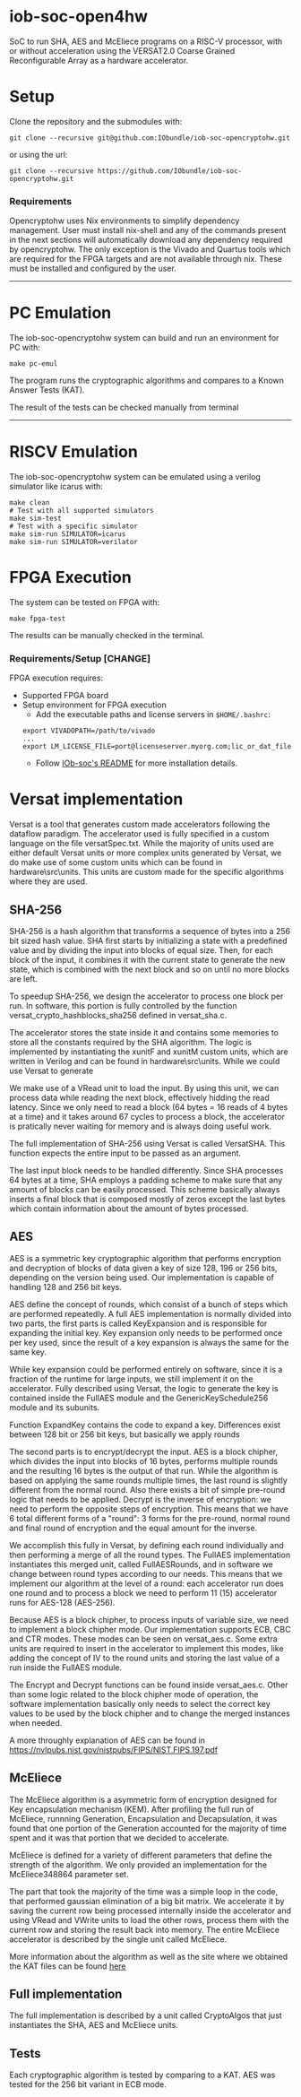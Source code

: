 # iob-soc-open4hw

SoC to run SHA, AES and McEliece programs on a RISC-V processor, with or without
acceleration using the VERSAT2.0 Coarse Grained Reconfigurable Array as a
hardware accelerator.

# Setup
Clone the repository and the submodules with:
```
git clone --recursive git@github.com:IObundle/iob-soc-opencryptohw.git
```
or using the url:
```
git clone --recursive https://github.com/IObundle/iob-soc-opencryptohw.git
```

### Requirements

Opencryptohw uses Nix environments to simplify dependency management. User must install 
nix-shell and any of the commands present in the next sections will automatically download 
any dependency required by opencryptohw. The only exception is the Vivado and Quartus tools
which are required for the FPGA targets and are not available through nix. These must be installed
and configured by the user.

* * *
# PC Emulation
The iob-soc-opencryptohw system can build and run an environment for PC with:
```
make pc-emul
```

The program runs the cryptographic algorithms and compares to a Known Answer Tests (KAT).

The result of the tests can be checked manually from terminal

* * *

# RISCV Emulation
The iob-soc-opencryptohw system can be emulated using a verilog simulator like icarus 
with:
```Make
make clean
# Test with all supported simulators
make sim-test
# Test with a specific simulator
make sim-run SIMULATOR=icarus
make sim-run SIMULATOR=verilator
```

# FPGA Execution
The system can be tested on FPGA with:
```
make fpga-test
```

The results can be manually checked in the terminal.

### Requirements/Setup [CHANGE]

FPGA execution requires:
- Supported FPGA board
- Setup environment for FPGA execution
    - Add the executable paths and license servers in `$HOME/.bashrc`:
    ```
    export VIVADOPATH=/path/to/vivado
    ...
    export LM_LICENSE_FILE=port@licenseserver.myorg.com;lic_or_dat_file
    ```
    - Follow [IOb-soc's README](https://github.com/IObundle/iob-soc#readme) for
    more installation details.

# Versat implementation

Versat is a tool that generates custom made accelerators following the dataflow paradigm. The accelerator used is fully specified in a custom language on the file versatSpec.txt. While the majority of units used are either default Versat units or more complex units generated by Versat, we do make use of some custom units which can be found in hardware\src\units. This units are custom made for the specific algorithms where they are used.

## SHA-256

SHA-256 is a hash algorithm that transforms a sequence of bytes into a 256 bit sized hash value. SHA first starts by initializing a state with a predefined value and by dividing the input into blocks of equal size. Then, for each block of the input, it combines it with the current state to generate the new state, which is combined with the next block and so on until no more blocks are left. 

To speedup SHA-256, we design the accelerator to process one block per run. In software, this portion is fully controlled by the function versat_crypto_hashblocks_sha256 defined in versat_sha.c. 

The accelerator stores the state inside it and contains some memories to store all the constants required by the SHA algorithm. The logic is implemented by instantiating the xunitF and xunitM custom units, which are written in Verilog and can be found in hardware\src\units. While we could use Versat to generate  

We make use of a VRead unit to load the input. By using this unit, we can process data while reading the next block, effectively hidding the read latency. Since we only need to read a block (64 bytes = 16 reads of 4 bytes at a time) and it takes around 67 cycles to process a block, the accelerator is pratically never waiting for memory and is always doing useful work.

The full implementation of SHA-256 using Versat is called VersatSHA. This function expects the entire input to be passed as an argument. 

The last input block needs to be handled differently. Since SHA processes 64 bytes at a time, SHA employs a padding scheme to make sure that any amount of blocks can be easily processed. This scheme basically always inserts a final block that is composed mostly of zeros except the last bytes which contain information about the amount of bytes processed.

## AES

AES is a symmetric key cryptographic algorithm that performs encryption and decryption of blocks of data given a key of size 128, 196 or 256 bits, depending on the version being used. Our implementation is capable of handling 128 and 256 bit keys.

AES define the concept of rounds, which consist of a bunch of steps which are performed repeatedly. A full AES implementation is normally divided into two parts, the first parts is called KeyExpansion and is responsible for expanding the initial key. Key expansion only needs to be performed once per key used, since the result of a key expansion is always the same for the same key. 

While key expansion could be performed entirely on software, since it is a fraction of the runtime for large inputs, we still implement it on the accelerator. Fully described using Versat, the logic to generate the key is contained inside the FullAES module and the GenericKeySchedule256 module and its subunits. 

Function ExpandKey contains the code to expand a key. Differences exist between 128 bit or 256 bit keys, but basically we apply rounds 

The second parts is to encrypt/decrypt the input. AES is a block chipher, which divides the input into blocks of 16 bytes, performs multiple rounds and the resulting 16 bytes is the output of that run. While the algorithm is based on applying the same rounds multiple times, the last round is slightly different from the normal round. Also there exists a bit of simple pre-round logic that needs to be applied. Decrypt is the inverse of encryption: we need to perform the opposite steps of encryption. This means that we have 6 total different forms of a "round": 3 forms for the pre-round, normal round and final round of encryption and the equal amount for the inverse.

We accomplish this fully in Versat, by defining each round individually and then performing a merge of all the round types. The FullAES implementation instantiates this merged unit, called FullAESRounds, and in software we change between round types according to our needs. This means that we implement our algorithm at the level of a round: each accelerator run does one round and to process a block we need to perform 11 (15) accelerator runs for AES-128 (AES-256).

Because AES is a block chipher, to process inputs of variable size, we need to implement a block chipher mode. Our implementation supports ECB, CBC and CTR modes. These modes can be seen on versat_aes.c. Some extra units are required to insert in the accelerator to implement this modes, like adding the concept of IV to the round units and storing the last value of a run inside the FullAES module.

The Encrypt and Decrypt functions can be found inside versat_aes.c. Other than some logic related to the block chipher mode of operation, the software implementation basically only needs to select the correct key values to be used by the block chipher and to change the merged instances when needed.

A more throughly explanation of AES can be found in https://nvlpubs.nist.gov/nistpubs/FIPS/NIST.FIPS.197.pdf

## McEliece

The McEliece algorithm is a asymmetric form of encryption designed for Key encapsulation mechanism (KEM). After profiling the full run of McEliece, runnning Generation, Encapsulation and Decapsulation, it was found that one portion of the Generation accounted for the majority of time spent and it was that portion that we decided to accelerate.

McEliece is defined for a variety of different parameters that define the strength of the algorithm. We only provided an implementation for the McEliece348864 parameter set.

The part that took the majority of the time was a simple loop in the code, that performed gaussian elimination of a big bit matrix. We accelerate it by saving the current row being processed internally inside the accelerator and using VRead and VWrite units to load the other rows, process them with the current row and storing the result back into memory. The entire McEliece accelerator is described by the single unit called McEliece.

More information about the algorithm as well as the site where we obtained the KAT files can be found [here](https://classic.mceliece.org/nist.html)

## Full implementation

The full implementation is described by a unit called CryptoAlgos that just instantiates the SHA, AES and McEliece units.

## Tests

Each cryptographic algorithm is tested by comparing to a KAT. AES was tested for the 256 bit variant in ECB mode.
